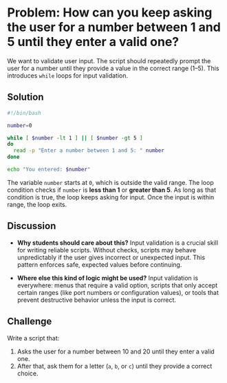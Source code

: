 
# Problem: How can you keep asking the user for a number between 1 and 5 until they enter a valid one?

We want to validate user input. The script should repeatedly prompt the user for a number until they provide a value in the correct range (1–5). This introduces `while` loops for input validation.

## Solution

```bash
#!/bin/bash

number=0

while [ $number -lt 1 ] || [ $number -gt 5 ]
do
  read -p "Enter a number between 1 and 5: " number
done

echo "You entered: $number"
```

The variable `number` starts at `0`, which is outside the valid range. The loop condition checks if `number` is **less than 1** or **greater than 5**. As long as that condition is true, the loop keeps asking for input. Once the input is within range, the loop exits.

## Discussion

* **Why students should care about this?**
  Input validation is a crucial skill for writing reliable scripts. Without checks, scripts may behave unpredictably if the user gives incorrect or unexpected input. This pattern enforces safe, expected values before continuing.

* **Where else this kind of logic might be used?**
  Input validation is everywhere: menus that require a valid option, scripts that only accept certain ranges (like port numbers or configuration values), or tools that prevent destructive behavior unless the input is correct.

## Challenge

Write a script that:

1. Asks the user for a number between 10 and 20 until they enter a valid one.
2. After that, ask them for a letter (`a`, `b`, or `c`) until they provide a correct choice.

